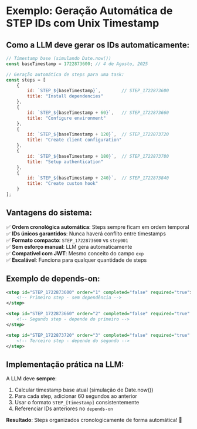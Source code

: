 # Exemplo: Geração Automática de STEP IDs com Unix Timestamp

## Como a LLM deve gerar os IDs automaticamente:

```javascript
// Timestamp base (simulando Date.now())
const baseTimestamp = 1722873600; // 4 de Agosto, 2025

// Geração automática de steps para uma task:
const steps = [
    {
        id: `STEP_${baseTimestamp}`,        // STEP_1722873600
        title: "Install dependencies"
    },
    {
        id: `STEP_${baseTimestamp + 60}`,   // STEP_1722873660  
        title: "Configure environment"
    },
    {
        id: `STEP_${baseTimestamp + 120}`,  // STEP_1722873720
        title: "Create client configuration"
    },
    {
        id: `STEP_${baseTimestamp + 180}`,  // STEP_1722873780
        title: "Setup authentication"
    },
    {
        id: `STEP_${baseTimestamp + 240}`,  // STEP_1722873840
        title: "Create custom hook"
    }
];
```

## Vantagens do sistema:

✅ **Ordem cronológica automática**: Steps sempre ficam em ordem temporal  
✅ **IDs únicos garantidos**: Nunca haverá conflito entre timestamps  
✅ **Formato compacto**: `STEP_1722873600` vs `step001`  
✅ **Sem esforço manual**: LLM gera automaticamente  
✅ **Compatível com JWT**: Mesmo conceito do campo `exp`  
✅ **Escalável**: Funciona para qualquer quantidade de steps  

## Exemplo de depends-on:

```xml
<step id="STEP_1722873600" order="1" completed="false" required="true">
    <!-- Primeiro step - sem dependência -->
</step>

<step id="STEP_1722873660" order="2" completed="false" required="true" depends-on="STEP_1722873600">
    <!-- Segundo step - depende do primeiro -->
</step>

<step id="STEP_1722873720" order="3" completed="false" required="true" depends-on="STEP_1722873660">
    <!-- Terceiro step - depende do segundo -->
</step>
```

## Implementação prática na LLM:

A LLM deve **sempre**:
1. Calcular timestamp base atual (simulação de Date.now())
2. Para cada step, adicionar 60 segundos ao anterior
3. Usar o formato `STEP_[timestamp]` consistentemente
4. Referenciar IDs anteriores no `depends-on`

**Resultado**: Steps organizados cronologicamente de forma automática! 🎯
